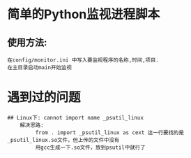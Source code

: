 # 简单的Python监视进程脚本

## 使用方法:
    在config/monitor.ini 中写入要监视程序的名称,时间,项目.
    在主目录启动main开始监视
# 遇到过的问题

    ## Linux下: cannot import name _psutil_linux
        解决思路:
             from . import _psutil_linux as cext 这一行要找的是_psutil_linux.so文件，但上传的文件中没有
             用gcc生成一下.so文件，放到psutil中就行了
